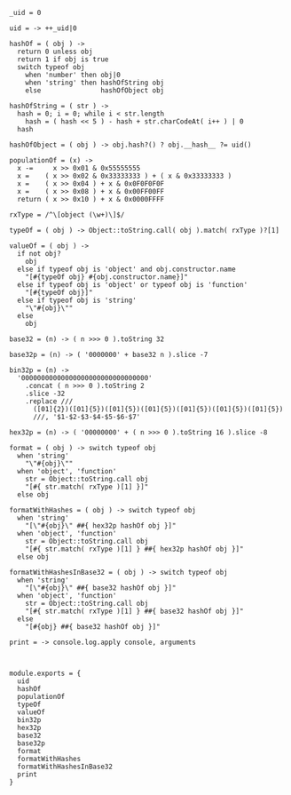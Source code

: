     _uid = 0

    uid = -> ++_uid|0

    hashOf = ( obj ) ->
      return 0 unless obj
      return 1 if obj is true
      switch typeof obj
        when 'number' then obj|0
        when 'string' then hashOfString obj
        else               hashOfObject obj

    hashOfString = ( str ) ->
      hash = 0; i = 0; while i < str.length
        hash = ( hash << 5 ) - hash + str.charCodeAt( i++ ) | 0
      hash

    hashOfObject = ( obj ) -> obj.hash?() ? obj.__hash__ ?= uid()

    populationOf = (x) ->
      x -=     x >> 0x01 & 0x55555555
      x =    ( x >> 0x02 & 0x33333333 ) + ( x & 0x33333333 )
      x =    ( x >> 0x04 ) + x & 0x0F0F0F0F
      x =    ( x >> 0x08 ) + x & 0x00FF00FF
      return ( x >> 0x10 ) + x & 0x0000FFFF

    rxType = /^\[object (\w+)\]$/

    typeOf = ( obj ) -> Object::toString.call( obj ).match( rxType )?[1]

    valueOf = ( obj ) ->
      if not obj?
        obj
      else if typeof obj is 'object' and obj.constructor.name
        "[#{typeOf obj} #{obj.constructor.name}]"
      else if typeof obj is 'object' or typeof obj is 'function'
        "[#{typeOf obj}]"
      else if typeof obj is 'string'
        "\"#{obj}\""
      else
        obj

    base32 = (n) -> ( n >>> 0 ).toString 32

    base32p = (n) -> ( '0000000' + base32 n ).slice -7

    bin32p = (n) ->
      '00000000000000000000000000000000'
        .concat ( n >>> 0 ).toString 2
        .slice -32
        .replace ///
          ([01]{2})([01]{5})([01]{5})([01]{5})([01]{5})([01]{5})([01]{5})
          ///, '$1-$2-$3-$4-$5-$6-$7'

    hex32p = (n) -> ( '00000000' + ( n >>> 0 ).toString 16 ).slice -8

    format = ( obj ) -> switch typeof obj
      when 'string'
        "\"#{obj}\""
      when 'object', 'function'
        str = Object::toString.call obj
        "[#{ str.match( rxType )[1] }]"
      else obj

    formatWithHashes = ( obj ) -> switch typeof obj
      when 'string'
        "[\"#{obj}\" ##{ hex32p hashOf obj }]"
      when 'object', 'function'
        str = Object::toString.call obj
        "[#{ str.match( rxType )[1] } ##{ hex32p hashOf obj }]"
      else obj

    formatWithHashesInBase32 = ( obj ) -> switch typeof obj
      when 'string'
        "[\"#{obj}\" ##{ base32 hashOf obj }]"
      when 'object', 'function'
        str = Object::toString.call obj
        "[#{ str.match( rxType )[1] } ##{ base32 hashOf obj }]"
      else
        "[#{obj} ##{ base32 hashOf obj }]"

    print = -> console.log.apply console, arguments



    module.exports = {
      uid
      hashOf
      populationOf
      typeOf
      valueOf
      bin32p
      hex32p
      base32
      base32p
      format
      formatWithHashes
      formatWithHashesInBase32
      print
    }
